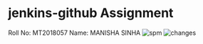 # jenkins-github Assignment

Roll No: MT2018057 
Name: MANISHA SINHA
![spm](https://user-images.githubusercontent.com/46454916/51658484-2ec69100-1fce-11e9-9efc-fc97cedfd02d.png)
![changes](https://user-images.githubusercontent.com/46454916/51658894-50744800-1fcf-11e9-9535-ff102b9f5ad0.png)

